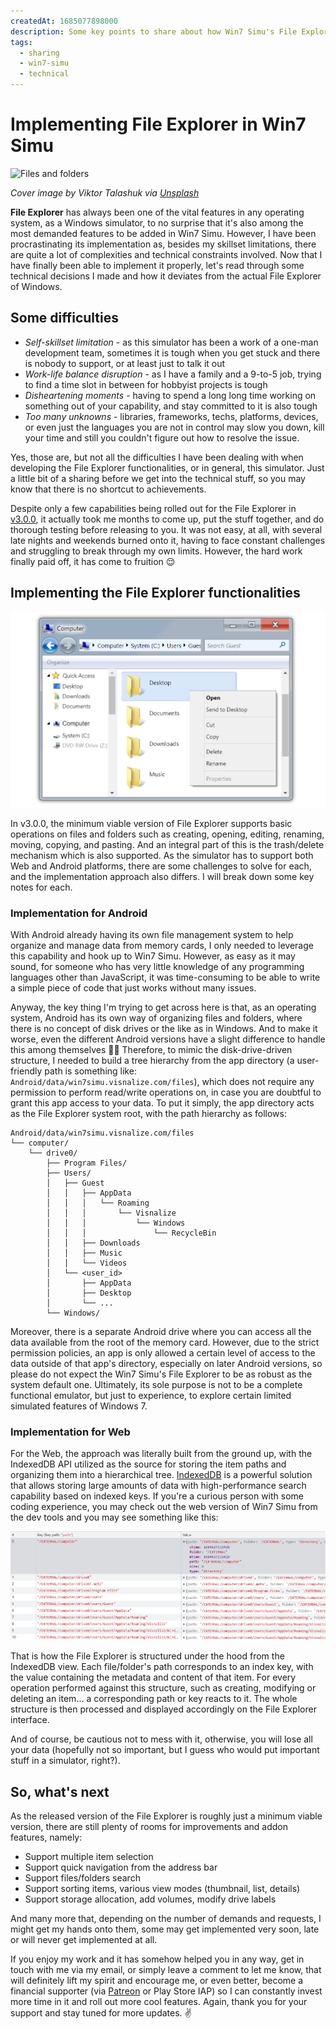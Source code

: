 ```yaml
---
createdAt: 1685077898000
description: Some key points to share about how Win7 Simu's File Explorer is implemented.
tags:
  - sharing
  - win7-simu
  - technical
---
```


# Implementing File Explorer in Win7 Simu

![Files and folders](https://images.unsplash.com/photo-1544396821-4dd40b938ad3?auto=format&fit=crop&w=740&q=80)

_Cover image by Viktor Talashuk via [Unsplash](https://unsplash.com/photos/05HLFQu8bFw)_

__File Explorer__ has always been one of the vital features in any operating system, as a Windows simulator, to no surprise that it's also among the most demanded features to be added in Win7 Simu. However, I have been procrastinating its implementation as, besides my skillset limitations, there are quite a lot of complexities and technical constraints involved. Now that I have finally been able to implement it properly, let's read through some technical decisions I made and how it deviates from the actual File Explorer of Windows.

## Some difficulties

- _Self-skillset limitation_ - as this simulator has been a work of a one-man development team, sometimes it is tough when you get stuck and there is nobody to support, or at least just to talk it out
- _Work-life balance disruption_ - as I have a family and a 9-to-5 job, trying to find a time slot in between for hobbyist projects is tough
- _Disheartening moments_ - having to spend a long long time working on something out of your capability, and stay committed to it is also tough
- _Too many unknowns_ - libraries, frameworks, techs, platforms, devices, or even just the languages you are not in control may slow you down, kill your time and still you couldn't figure out how to resolve the issue.

Yes, those are, but not all the difficulties I have been dealing with when developing the File Explorer functionalities, or in general, this simulator. Just a little bit of a sharing before we get into the technical stuff, so you may know that there is no shortcut to achievements.

Despite only a few capabilities being rolled out for the File Explorer in [v3.0.0](../win7simu/changelog.md#_3-0-0-may-20-2023), it actually took me months to come up, put the stuff together, and do thorough testing before releasing to you. It was not easy, at all, with several late nights and weekends burned onto it, having to face constant challenges and struggling to break through my own limits. However, the hard work finally paid off, it has come to fruition 😌

## Implementing the File Explorer functionalities

![Win7 Simu File Explorer](./img/win7-simu-file-explorer/win7-simu-computer.png)

In v3.0.0, the minimum viable version of File Explorer supports basic operations on files and folders such as creating, opening, editing, renaming, moving, copying, and pasting. And an integral part of this is the trash/delete mechanism which is also supported. As the simulator has to support both Web and Android platforms, there are some challenges to solve for each, and the implementation approach also differs. I will break down some key notes for each.

<SponsorAd />

### Implementation for Android

With Android already having its own file management system to help organize and manage data from memory cards, I only needed to leverage this capability and hook up to Win7 Simu. However, as easy as it may sound, for someone who has very little knowledge of any programming languages other than JavaScript, it was time-consuming to be able to write a simple piece of code that just works without many issues.

Anyway, the key thing I'm trying to get across here is that, as an operating system, Android has its own way of organizing files and folders, where there is no concept of disk drives or the like as in Windows. And to make it worse, even the different Android versions have a slight difference to handle this among themselves 🤦‍♂️ Therefore, to mimic the disk-drive-driven structure, I needed to build a tree hierarchy from the app directory (a user-friendly path is something like: `Android/data/win7simu.visnalize.com/files`), which does not require any permission to perform read/write operations on, in case you are doubtful to grant this app access to your data. To put it simply, the app directory acts as the File Explorer system root, with the path hierarchy as follows:

```
Android/data/win7simu.visnalize.com/files
└── computer/
    └── drive0/
        ├── Program Files/
        ├── Users/
        │   ├── Guest
        │   │   ├── AppData
        │   │   │   └── Roaming
        │   │   │       └── Visnalize
        │   │   │           └── Windows
        │   │   │               └── RecycleBin
        │   │   ├── Downloads
        │   │   ├── Music
        │   │   └── Videos
        │   └── <user_id>
        │       ├── AppData
        │       ├── Desktop
        │       └── ...
        └── Windows/
```

Moreover, there is a separate Android drive where you can access all the data available from the root of the memory card. However, due to the strict permission policies, an app is only allowed a certain level of access to the data outside of that app's directory, especially on later Android versions, so please do not expect the Win7 Simu's File Explorer to be as robust as the system default one. Ultimately, its sole purpose is not to be a complete functional emulator, but just to experience, to explore certain limited simulated features of Windows 7.

### Implementation for Web

For the Web, the approach was literally built from the ground up, with the IndexedDB API utilized as the source for storing the item paths and organizing them into a hierarchical tree. [IndexedDB](https://developer.mozilla.org/en-US/docs/Web/API/IndexedDB_API) is a powerful solution that allows storing large amounts of data with high-performance search capability based on indexed keys. If you're a curious person with some coding experience, you may check out the web version of Win7 Simu from the dev tools and you may see something like this:

![Win7 Simu File Explorer structure in IndexedDB](./img/win7-simu-file-explorer/win7-simu-indexeddb.png)

That is how the File Explorer is structured under the hood from the IndexedDB view. Each file/folder's path corresponds to an index key, with the value containing the metadata and content of that item. For every operation performed against this structure, such as creating, modifying or deleting an item... a corresponding path or key reacts to it. The whole structure is then processed and displayed accordingly on the File Explorer interface.

And of course, be cautious not to mess with it, otherwise, you will lose all your data (hopefully not so important, but I guess who would put important stuff in a simulator, right?).

## So, what's next

As the released version of the File Explorer is roughly just a minimum viable version, there are still plenty of rooms for improvements and addon features, namely:

- Support multiple item selection
- Support quick navigation from the address bar
- Support files/folders search
- Support sorting items, various view modes (thumbnail, list, details)
- Support storage allocation, add volumes, modify drive labels

And many more that, depending on the number of demands and requests, I might get my hands onto them, some may get implemented very soon, late or will never get implemented at all.

If you enjoy my work and it has somehow helped you in any way, get in touch with me via my email, or simply leave a comment to let me know, that will definitely lift my spirit and encourage me, or even better, become a financial supporter (via [Patreon](https://www.patreon.com/visnalize) or Play Store IAP) so I can constantly invest more time in it and roll out more cool features. Again, thank you for your support and stay tuned for more updates. ✌
